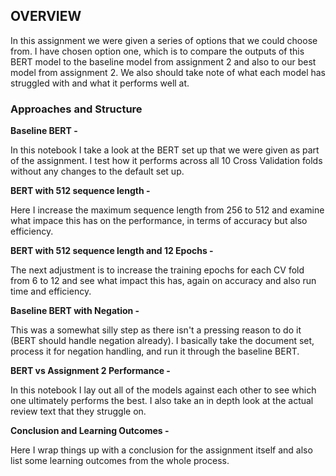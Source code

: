 ## OVERVIEW

In this assignment we were given a series of options that we could choose from. I have chosen option one, which is to compare the outputs of this BERT model to the baseline model from assignment 2 and also to our best model from assignment 2. We also should take note of what each model has struggled with and what it performs well at.

### Approaches and Structure

**Baseline BERT -**

In this notebook I take a look at the BERT set up that we were given as part of the assignment. I test how it performs across all 10 Cross Validation folds without any changes to the default set up.

**BERT with 512 sequence length -**

Here I increase the maximum sequence length from 256 to 512 and examine what impace this has on the performance, in terms of accuracy but also efficiency.

**BERT with 512 sequence length and 12 Epochs -**

The next adjustment is to increase the training epochs for each CV fold from 6 to 12 and see what impact this has, again on accuracy and also run time and efficiency.

**Baseline BERT with Negation -**

This was a somewhat silly step as there isn't a pressing reason to do it (BERT should handle negation already). I basically take the document set, process it for negation handling, and run it through the baseline BERT.

**BERT vs Assignment 2 Performance -**

In this notebook I lay out all of the models against each other to see which one ultimately performs the best. I also take an in depth look at the actual review text that they struggle on.

**Conclusion and Learning Outcomes -**

Here I wrap things up with a conclusion for the assignment itself and also list some learning outcomes from the whole process.